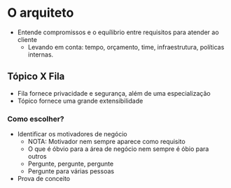# O arquiteto

- Entende compromissos e o equílibrio entre requisitos para atender ao cliente
    - Levando em conta: tempo, orçamento, time, infraestrutura, políticas internas.


## Tópico X Fila

- Fila fornece privacidade e segurança, além de uma especialização
- Tópico fornece uma grande extensibilidade

### Como escolher?

- Identificar os motivadores de negócio
    - NOTA: Motivador nem sempre aparece como requisito
    - O que é óbvio para a área de negócio nem sempre é óbio para outros
    - Pergunte, pergunte, pergunte
    - Pergunte para várias pessoas
- Prova de conceito